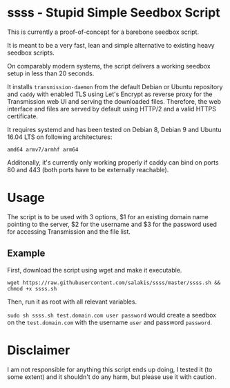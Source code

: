 # ssss - Stupid Simple Seedbox Script

This is currently a proof-of-concept for a barebone seedbox script.

It is meant to be a very fast, lean and simple alternative to existing heavy seedbox scripts. 

On comparably modern systems, the script delivers a working seedbox setup in less than 20 seconds.

It installs `transmission-daemon` from the default Debian or Ubuntu repository and `caddy` with enabled TLS using Let's Encrypt as reverse proxy for the Transmission web UI and serving the downloaded files. Therefore, the web interface and files are served by default using HTTP/2 and a valid HTTPS certificate.


It requires systemd and has been tested on Debian 8, Debian 9 and Ubuntu 16.04 LTS on following architectures:

`amd64 armv7/armhf arm64`

Additonally, it's currently only working properly if caddy can bind on ports 80 and 443 (both ports have to be externally reachable).

# Usage

The script is to be used with 3 options, $1 for an existing domain name pointing to the server, $2 for the username and $3 for the password used for accessing Transmission and the file list.

## Example

First, download the script using wget and make it executable.

`wget https://raw.githubusercontent.com/salakis/ssss/master/ssss.sh && chmod +x ssss.sh`

Then, run it as root with all relevant variables.

`sudo sh ssss.sh test.domain.com user password` would create a seedbox on the `test.domain.com` with the username `user` and password `password`.

# Disclaimer

I am not responsible for anything this script ends up doing, I tested it (to some extent) and it shouldn't do any harm, but please use it with caution.
